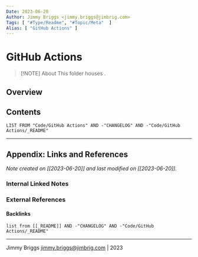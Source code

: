 ```yaml
---
Date: 2023-06-20
Author: Jimmy Briggs <jimmy.briggs@jimbrig.com>
Tags: [ "#Type/Readme", "#Topic/Meta"  ]
Alias: [ "GitHub Actions" ]
---
```


# GitHub Actions

> [!NOTE] About
> This folder houses .

## Overview

## Contents

```dataview
LIST FROM "Code/GitHub Actions" AND -"CHANGELOG" AND -"Code/GitHub Actions/_README"
```

***

## Appendix: Links and References

*Note created on [[2023-06-20]] and last modified on [[2023-06-20]].*

### Internal Linked Notes

### External References

#### Backlinks

```dataview
list from [[_README]] AND -"CHANGELOG" AND -"Code/GitHub Actions/_README"
```


***

Jimmy Briggs <jimmy.briggs@jimbrig.com> | 2023

